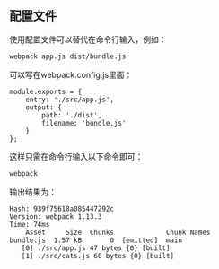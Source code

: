 ## 配置文件

使用配置文件可以替代在命令行输入，例如：

```bash
webpack app.js dist/bundle.js
```

可以写在webpack.config.js里面：

```
module.exports = {
    entry: './src/app.js',
    output: {
        path: './dist',
        filename: 'bundle.js'
    }
};
```

这样只需在命令行输入以下命令即可：

```bash
webpack
```

输出结果为：

```
Hash: 939f75618a085447292c
Version: webpack 1.13.3
Time: 74ms
    Asset     Size  Chunks             Chunk Names
bundle.js  1.57 kB       0  [emitted]  main
   [0] ./src/app.js 47 bytes {0} [built]
   [1] ./src/cats.js 60 bytes {0} [built]
```